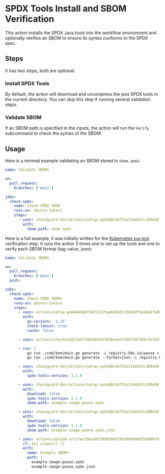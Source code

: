 # SPDX Tools Install and SBOM Verification

This action installs the SPDX Java tools into the workflow
environment and optionally verifies an SBOM to ensure its
syntax conforms to the SPDX spec.

## Steps

It has two steps, both are optional:

### Install SPDX Tools

By default, the action will download and uncompress the java SPDX
tools in the current directory. You can skip this step if running
several validation steps.

### Validate SBOM

If an SBOM path is specified in the inputs, the action will run
the `Verify` subcommand to check the syntax of the SBOM.

## Usage

Here is a minimal example validating an SBOM stored in `sbom.spdx`:

```yaml
name: Validate SBOMs

on:
  pull_request:
    branches: ['main']

jobs:
  check-spdx:
    name: Check SPDX SBOM
    runs-on: ubuntu-latest
    steps:
      - uses: chainguard-dev/actions/setup-spdx@0cda751b114eb55c388e88f7479292668165602a # v1.0.2
        with:
          sbom-path: sbom.spdx
```

Here is a full example, it was initially written for the
[Kubernetes `bom` tool](https://github.com/kubernetes-sigs/bom)
verification step. It runs the action 3 times one to set up
the tools and one to verify each SBOM format (tag-value, json):

```yaml
name: Validate SBOMs

on:
  pull_request:
    branches: ['main']
  push:

jobs:
  check-spdx:
    name: Check SPDX SBOMs
    runs-on: ubuntu-latest
    steps:
      - uses: actions/setup-go@44694675825211faa026b3c33043df3e48a5fa00 # v6.0.0
        with:
          go-version: '1.25'
          check-latest: true
          cache: false

      - uses: actions/checkout@11bd71901bbe5b1630ceea73d27597364c9af683 # v4.2.2

      - run: |
          go run ./cmd/bom/main.go generate -i registry.k8s.io/pause > example-image-pause.spdx
          go run ./cmd/bom/main.go generate --format=json -i registry.k8s.io/pause > example-image-pause.spdx.json

      - uses: chainguard-dev/actions/setup-spdx@0cda751b114eb55c388e88f7479292668165602a # v1.0.2
        with:
          spdx-tools-version: 1.1.8

      - uses: chainguard-dev/actions/setup-spdx@0cda751b114eb55c388e88f7479292668165602a # v1.0.2
        with:
          download: false
          spdx-tools-version: 1.1.8
          sbom-path: example-image-pause.spdx

      - uses: chainguard-dev/actions/setup-spdx@0cda751b114eb55c388e88f7479292668165602a # v1.0.2
        with:
          download: false
          spdx-tools-version: 1.1.8
          sbom-path: example-image-pause.spdx.json

      - uses: actions/upload-artifact@ea165f8d65b6e75b540449e92b4886f43607fa02 # v4.6.2
        if: ${{ always() }}
        with:
          name: Example SBOMs
          path: |
            example-image-pause.spdx
            example-image-pause.spdx.json
```
